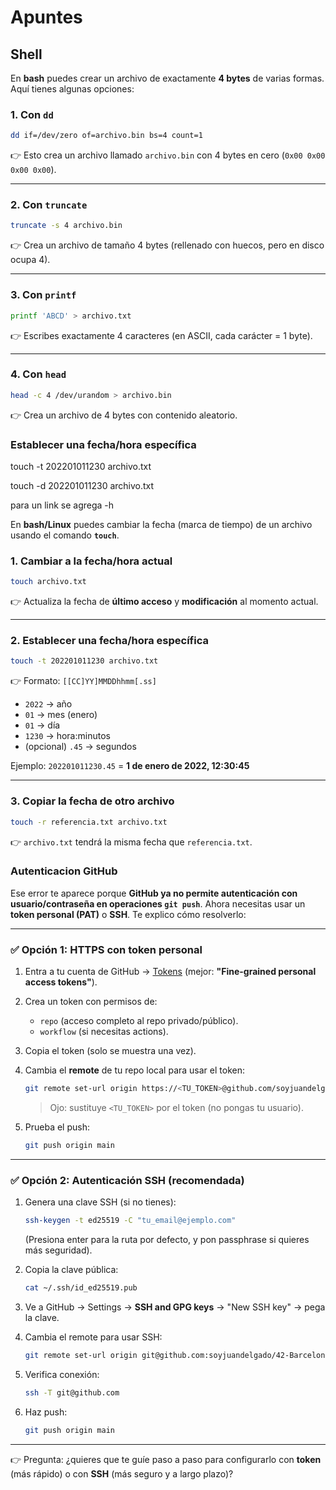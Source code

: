 # Apuntes

## Shell

En **bash** puedes crear un archivo de exactamente **4 bytes** de varias formas. Aquí tienes algunas opciones:

### 1. Con `dd`

```bash
dd if=/dev/zero of=archivo.bin bs=4 count=1
```

👉 Esto crea un archivo llamado `archivo.bin` con 4 bytes en cero (`0x00 0x00 0x00 0x00`).

---

### 2. Con `truncate`

```bash
truncate -s 4 archivo.bin
```

👉 Crea un archivo de tamaño 4 bytes (rellenado con huecos, pero en disco ocupa 4).

---

### 3. Con `printf`

```bash
printf 'ABCD' > archivo.txt
```

👉 Escribes exactamente 4 caracteres (en ASCII, cada carácter = 1 byte).

---

### 4. Con `head`

```bash
head -c 4 /dev/urandom > archivo.bin
```

👉 Crea un archivo de 4 bytes con contenido aleatorio.


### Establecer una fecha/hora específica
touch -t 202201011230 archivo.txt

touch -d 202201011230 archivo.txt

para un link se agrega -h

En **bash/Linux** puedes cambiar la fecha (marca de tiempo) de un archivo usando el comando **`touch`**.

### 1. Cambiar a la fecha/hora actual

```bash
touch archivo.txt
```

👉 Actualiza la fecha de **último acceso** y **modificación** al momento actual.

---

### 2. Establecer una fecha/hora específica

```bash
touch -t 202201011230 archivo.txt
```

👉 Formato: `[[CC]YY]MMDDhhmm[.ss]`

* `2022` → año
* `01` → mes (enero)
* `01` → día
* `1230` → hora\:minutos
* (opcional) `.45` → segundos

Ejemplo: `202201011230.45` = **1 de enero de 2022, 12:30:45**

---

### 3. Copiar la fecha de otro archivo

```bash
touch -r referencia.txt archivo.txt
```

👉 `archivo.txt` tendrá la misma fecha que `referencia.txt`.



### Autenticacion GitHub

Ese error te aparece porque **GitHub ya no permite autenticación con usuario/contraseña en operaciones `git push`**.
Ahora necesitas usar un **token personal (PAT)** o **SSH**. Te explico cómo resolverlo:

---

### ✅ Opción 1: HTTPS con token personal

1. Entra a tu cuenta de GitHub → [Tokens](https://github.com/settings/tokens)
   (mejor: **"Fine-grained personal access tokens"**).

2. Crea un token con permisos de:

   * `repo` (acceso completo al repo privado/público).
   * `workflow` (si necesitas actions).

3. Copia el token (solo se muestra una vez).

4. Cambia el **remote** de tu repo local para usar el token:

   ```bash
   git remote set-url origin https://<TU_TOKEN>@github.com/soyjuandelgado/42-Barcelona.git
   ```

   > Ojo: sustituye `<TU_TOKEN>` por el token (no pongas tu usuario).

5. Prueba el push:

   ```bash
   git push origin main
   ```

---

### ✅ Opción 2: Autenticación SSH (recomendada)

1. Genera una clave SSH (si no tienes):

   ```bash
   ssh-keygen -t ed25519 -C "tu_email@ejemplo.com"
   ```

   (Presiona enter para la ruta por defecto, y pon passphrase si quieres más seguridad).

2. Copia la clave pública:

   ```bash
   cat ~/.ssh/id_ed25519.pub
   ```

3. Ve a GitHub → Settings → **SSH and GPG keys** → "New SSH key" → pega la clave.

4. Cambia el remote para usar SSH:

   ```bash
   git remote set-url origin git@github.com:soyjuandelgado/42-Barcelona.git
   ```

5. Verifica conexión:

   ```bash
   ssh -T git@github.com
   ```

6. Haz push:

   ```bash
   git push origin main
   ```

---

👉 Pregunta: ¿quieres que te guíe paso a paso para configurarlo con **token** (más rápido) o con **SSH** (más seguro y a largo plazo)?

